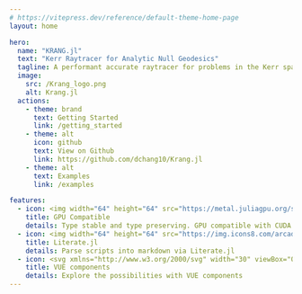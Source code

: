 ```yaml
---
# https://vitepress.dev/reference/default-theme-home-page
layout: home

hero:
  name: "KRANG.jl"
  text: "Kerr Raytracer for Analytic Null Geodesics"
  tagline: A performant accurate raytracer for problems in the Kerr spacetime.
  image:
    src: /Krang_logo.png
    alt: Krang.jl
  actions:
    - theme: brand
      text: Getting Started
      link: /getting_started
    - theme: alt
      icon: github
      text: View on Github
      link: https://github.com/dchang10/Krang.jl
    - theme: alt
      text: Examples
      link: /examples

features:
  - icon: <img width="64" height="64" src="https://metal.juliagpu.org/stable/assets/logo.png" />
    title: GPU Compatible
    details: Type stable and type preserving. GPU compatible with CUDA.jl and Metal.jl.
  - icon: <img width="64" height="64" src="https://img.icons8.com/arcade/64/markdown.png" alt="markdown"/>
    title: Literate.jl
    details: Parse scripts into markdown via Literate.jl
  - icon: <svg xmlns="http://www.w3.org/2000/svg" width="30" viewBox="0 0 256 256.32"><defs><linearGradient id="a" x1="-.828%" x2="57.636%" y1="7.652%" y2="78.411%"><stop offset="0%" stop-color="#41D1FF"/><stop offset="100%" stop-color="#BD34FE"/></linearGradient><linearGradient id="b" x1="43.376%" x2="50.316%" y1="2.242%" y2="89.03%"><stop offset="0%" stop-color="#FFEA83"/><stop offset="8.333%" stop-color="#FFDD35"/><stop offset="100%" stop-color="#FFA800"/></linearGradient></defs><path fill="url(#a)" d="M255.153 37.938 134.897 252.976c-2.483 4.44-8.862 4.466-11.382.048L.875 37.958c-2.746-4.814 1.371-10.646 6.827-9.67l120.385 21.517a6.537 6.537 0 0 0 2.322-.004l117.867-21.483c5.438-.991 9.574 4.796 6.877 9.62Z"/><path fill="url(#b)" d="M185.432.063 96.44 17.501a3.268 3.268 0 0 0-2.634 3.014l-5.474 92.456a3.268 3.268 0 0 0 3.997 3.378l24.777-5.718c2.318-.535 4.413 1.507 3.936 3.838l-7.361 36.047c-.495 2.426 1.782 4.5 4.151 3.78l15.304-4.649c2.372-.72 4.652 1.36 4.15 3.788l-11.698 56.621c-.732 3.542 3.979 5.473 5.943 2.437l1.313-2.028 72.516-144.72c1.215-2.423-.88-5.186-3.54-4.672l-25.505 4.922c-2.396.462-4.435-1.77-3.759-4.114l16.646-57.705c.677-2.35-1.37-4.583-3.769-4.113Z"/></svg>
    title: VUE components
    details: Explore the possibilities with VUE components
---
```



